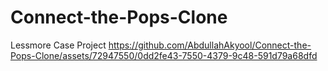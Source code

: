 # Connect-the-Pops-Clone
Lessmore Case Project
https://github.com/AbdullahAkyool/Connect-the-Pops-Clone/assets/72947550/0dd2fe43-7550-4379-9c48-591d79a68dfd
